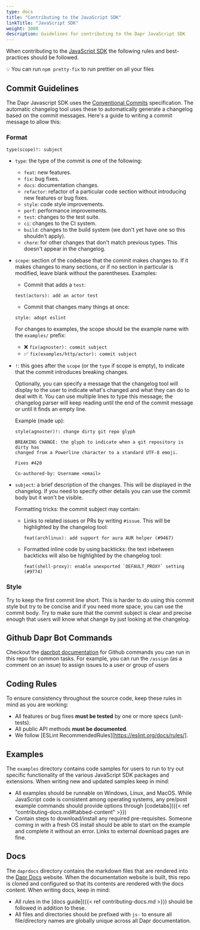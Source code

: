 ```yaml
---
type: docs
title: "Contributing to the JavaScript SDK"
linkTitle: "JavaScript SDK"
weight: 3000
description: Guidelines for contributing to the Dapr JavaScript SDK
---
```


When contributing to the [JavaScript SDK](https://github.com/dapr/js-sdk) the following rules and best-practices should be followed.

💡 You can run `npm pretty-fix` to run prettier on all your files

## Commit Guidelines

The Dapr Javascript SDK uses the [Conventional Commits](https://www.conventionalcommits.org/en/v1.0.0/)
specification. The automatic changelog tool uses these to automatically generate
a changelog based on the commit messages. Here's a guide to writing a commit message
to allow this:

### Format

```
type(scope)!: subject
```

- `type`: the type of the commit is one of the following:

  - `feat`: new features.
  - `fix`: bug fixes.
  - `docs`: documentation changes.
  - `refactor`: refactor of a particular code section without introducing
    new features or bug fixes.
  - `style`: code style improvements.
  - `perf`: performance improvements.
  - `test`: changes to the test suite.
  - `ci`: changes to the CI system.
  - `build`: changes to the build system (we don't yet have one so this shouldn't apply).
  - `chore`: for other changes that don't match previous types. This doesn't appear
    in the changelog.

- `scope`: section of the codebase that the commit makes changes to. If it makes changes to
  many sections, or if no section in particular is modified, leave blank without the parentheses.
  Examples:

  - Commit that adds a `test`:

  ```
  test(actors): add an actor test
  ```

  - Commit that changes many things at once:

  ```
  style: adopt eslint
  ```

  For changes to examples, the scope should be the example name with the `examples/` prefix:

  - ❌ `fix(agnoster): commit subject`
  - ✅ `fix(examples/http/actor): commit subject`

- `!`: this goes after the `scope` (or the `type` if scope is empty), to indicate that the commit
  introduces breaking changes.

  Optionally, you can specify a message that the changelog tool will display to the user to indicate
  what's changed and what they can do to deal with it. You can use multiple lines to type this message;
  the changelog parser will keep reading until the end of the commit message or until it finds an empty
  line.

  Example (made up):

  ```
  style(agnoster)!: change dirty git repo glyph

  BREAKING CHANGE: the glyph to indicate when a git repository is dirty has
  changed from a Powerline character to a standard UTF-8 emoji.

  Fixes #420

  Co-authored-by: Username <email>
  ```

- `subject`: a brief description of the changes. This will be displayed in the changelog. If you need
  to specify other details you can use the commit body but it won't be visible.

  Formatting tricks: the commit subject may contain:

  - Links to related issues or PRs by writing `#issue`. This will be highlighted by the changelog tool:

    ```
    feat(archlinux): add support for aura AUR helper (#9467)
    ```

  - Formatted inline code by using backticks: the text inbetween backticks will also be highlighted by
    the changelog tool:
    ```
    feat(shell-proxy): enable unexported `DEFAULT_PROXY` setting (#9774)
    ```

### Style

Try to keep the first commit line short. This is harder to do using this commit style but try to be
concise and if you need more space, you can use the commit body. Try to make sure that the commit
subject is clear and precise enough that users will know what change by just looking at the changelog.

## Github Dapr Bot Commands
Checkout the [daprbot documentation](https://docs.dapr.io/contributing/daprbot/) for Github commands you can run in this repo for common tasks. For example, you can run the `/assign` (as a comment on an issue) to assign issues to a user or group of users

## Coding Rules

To ensure consistency throughout the source code, keep these rules in mind as you are working:

- All features or bug fixes **must be tested** by one or more specs (unit-tests).
- All public API methods **must be documented**.
- We follow [ESLint RecommendedRules][https://eslint.org/docs/rules/].

## Examples

The `examples` directory contains code samples for users to run to try out specific functionality of the various JavaScript SDK packages and extensions. When writing new and updated samples keep in mind:

- All examples should be runnable on Windows, Linux, and MacOS. While JavaScript code is consistent among operating systems, any pre/post example commands should provide options through [codetabs]({{< ref "contributing-docs.md#tabbed-content" >}})
- Contain steps to download/install any required pre-requisites. Someone coming in with a fresh OS install should be able to start on the example and complete it without an error. Links to external download pages are fine.

## Docs

The `daprdocs` directory contains the markdown files that are rendered into the [Dapr Docs](https://docs.dapr.io) website. When the documentation website is built, this repo is cloned and configured so that its contents are rendered with the docs content. When writing docs, keep in mind:

- All rules in the [docs guide]({{< ref contributing-docs.md >}}) should be followed in addition to these.
- All files and directories should be prefixed with `js-` to ensure all file/directory names are globally unique across all Dapr documentation.
